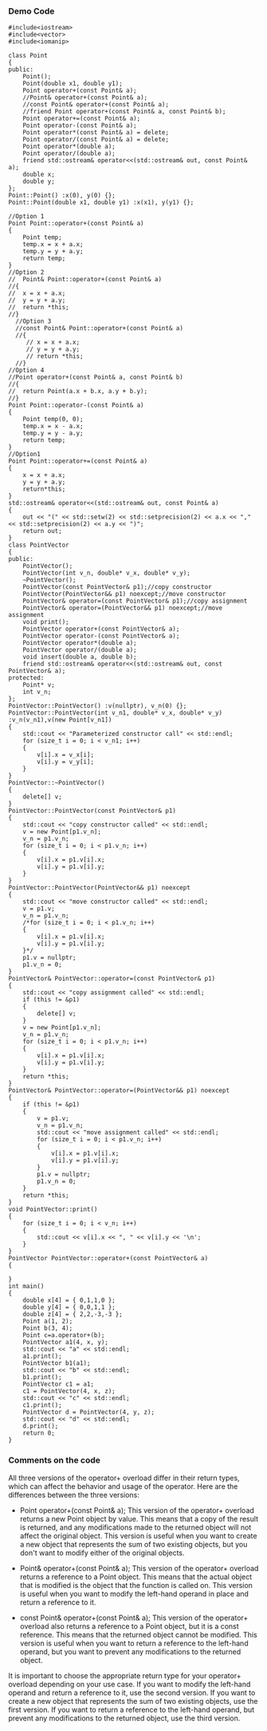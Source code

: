 ### Demo Code
```
#include<iostream>
#include<vector>
#include<iomanip>

class Point
{
public:
	Point();
	Point(double x1, double y1);
	Point operator+(const Point& a);
	//Point& operator+(const Point& a);
	//const Point& operator+(const Point& a);
	//friend Point operator+(const Point& a, const Point& b);
	Point operator+=(const Point& a);
	Point operator-(const Point& a);
	Point operator*(const Point& a) = delete;
	Point operator/(const Point& a) = delete;
	Point operator*(double a);
	Point operator/(double a);
	friend std::ostream& operator<<(std::ostream& out, const Point& a);
	double x;
	double y;
};
Point::Point() :x(0), y(0) {};
Point::Point(double x1, double y1) :x(x1), y(y1) {};

//Option 1
Point Point::operator+(const Point& a)
{
	Point temp;
	temp.x = x + a.x;
	temp.y = y + a.y;
	return temp;
}
//Option 2
//  Point& Point::operator+(const Point& a)
//{
//	x = x + a.x;
//	y = y + a.y;
//	return *this;
//}
  //Option 3
  //const Point& Point::operator+(const Point& a)
  //{
	 // x = x + a.x;
	 // y = y + a.y;
	 // return *this;
  //}
//Option 4
//Point operator+(const Point& a, const Point& b)
//{
//	return Point(a.x + b.x, a.y + b.y);
//}
Point Point::operator-(const Point& a)
{
	Point temp(0, 0);
	temp.x = x - a.x;
	temp.y = y - a.y;
	return temp;
}
//Option1
Point Point::operator+=(const Point& a)
{
	x = x + a.x;
	y = y + a.y;
	return*this;
}
std::ostream& operator<<(std::ostream& out, const Point& a)
{
	out << "(" << std::setw(2) << std::setprecision(2) << a.x << "," << std::setprecision(2) << a.y << ")";
	return out;
}
class PointVector
{
public:
	PointVector();
	PointVector(int v_n, double* v_x, double* v_y);
	~PointVector();
	PointVector(const PointVector& p1);//copy constructor 
	PointVector(PointVector&& p1) noexcept;//move constructor 
	PointVector& operator=(const PointVector& p1);//copy assignment 
	PointVector& operator=(PointVector&& p1) noexcept;//move assignment 
	void print();
	PointVector operator+(const PointVector& a);
	PointVector operator-(const PointVector& a);
	PointVector operator*(double a);
	PointVector operator/(double a);
	void insert(double a, double b);
	friend std::ostream& operator<<(std::ostream& out, const PointVector& a);
protected:
	Point* v;
	int v_n;
};
PointVector::PointVector() :v(nullptr), v_n(0) {};
PointVector::PointVector(int v_n1, double* v_x, double* v_y) :v_n(v_n1),v(new Point[v_n1])
{
	std::cout << "Parameterized constructor call" << std::endl;
	for (size_t i = 0; i < v_n1; i++)
	{
		v[i].x = v_x[i];
		v[i].y = v_y[i];
	}
}
PointVector::~PointVector()
{
	delete[] v;
}
PointVector::PointVector(const PointVector& p1)
{
	std::cout << "copy constructor called" << std::endl;
	v = new Point[p1.v_n];
	v_n = p1.v_n;
	for (size_t i = 0; i < p1.v_n; i++)
	{
		v[i].x = p1.v[i].x;
		v[i].y = p1.v[i].y;
	}
}
PointVector::PointVector(PointVector&& p1) noexcept
{
	std::cout << "move constructor called" << std::endl;
	v = p1.v;
	v_n = p1.v_n;
	/*for (size_t i = 0; i < p1.v_n; i++)
	{
		v[i].x = p1.v[i].x;
		v[i].y = p1.v[i].y;
	}*/
	p1.v = nullptr;
	p1.v_n = 0;
}
PointVector& PointVector::operator=(const PointVector& p1)
{
	std::cout << "copy assignment called" << std::endl;
	if (this != &p1)
	{
		delete[] v;
	}
	v = new Point[p1.v_n];
	v_n = p1.v_n;
	for (size_t i = 0; i < p1.v_n; i++)
	{
		v[i].x = p1.v[i].x;
		v[i].y = p1.v[i].y;
	}
	return *this;
}
PointVector& PointVector::operator=(PointVector&& p1) noexcept
{
	if (this != &p1)
	{
		v = p1.v;
		v_n = p1.v_n;
		std::cout << "move assignment called" << std::endl;
		for (size_t i = 0; i < p1.v_n; i++)
		{
			v[i].x = p1.v[i].x;
			v[i].y = p1.v[i].y;
		}
		p1.v = nullptr;
		p1.v_n = 0;
	}
	return *this;
}
void PointVector::print()
{
	for (size_t i = 0; i < v_n; i++)
	{
		std::cout << v[i].x << ", " << v[i].y << '\n';
	}
}
PointVector PointVector::operator+(const PointVector& a)
{

}
int main()
{
	double x[4] = { 0,1,1,0 };
	double y[4] = { 0,0,1,1 };
	double z[4] = { 2,2,-3,-3 };
	Point a(1, 2);
	Point b(3, 4);
	Point c=a.operator+(b);
	PointVector a1(4, x, y);
	std::cout << "a" << std::endl;
	a1.print();
	PointVector b1(a1);
	std::cout << "b" << std::endl;
	b1.print();
	PointVector c1 = a1;
	c1 = PointVector(4, x, z);
	std::cout << "c" << std::endl;
	c1.print();
	PointVector d = PointVector(4, y, z);
	std::cout << "d" << std::endl;
	d.print();
	return 0;
}
```
### Comments on the code
All three versions of the operator+ overload differ in their return types, which can affect the behavior and usage of the operator. Here are the differences between the three versions:

- Point operator+(const Point& a);
This version of the operator+ overload returns a new Point object by value. This means that a copy of the result is returned, and any modifications made to the returned object will not affect the original object. This version is useful when you want to create a new object that represents the sum of two existing objects, but you don't want to modify either of the original objects.

- Point& operator+(const Point& a);
This version of the operator+ overload returns a reference to a Point object. This means that the actual object that is modified is the object that the function is called on. This version is useful when you want to modify the left-hand operand in place and return a reference to it.

- const Point& operator+(const Point& a);
This version of the operator+ overload also returns a reference to a Point object, but it is a const reference. This means that the returned object cannot be modified. This version is useful when you want to return a reference to the left-hand operand, but you want to prevent any modifications to the returned object.

It is important to choose the appropriate return type for your operator+ overload depending on your use case. If you want to modify the left-hand operand and return a reference to it, use the second version. If you want to create a new object that represents the sum of two existing objects, use the first version. If you want to return a reference to the left-hand operand, but prevent any modifications to the returned object, use the third version.
